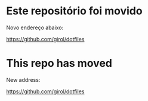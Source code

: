 # Este repositório foi movido

Novo endereço abaixo:

https://github.com/girol/dotfiles


# This repo has moved

New address:

https://github.com/girol/dotfiles
